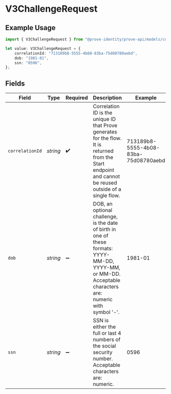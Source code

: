 # V3ChallengeRequest

## Example Usage

```typescript
import { V3ChallengeRequest } from "@prove-identity/prove-api/models/components";

let value: V3ChallengeRequest = {
    correlationId: "713189b8-5555-4b08-83ba-75d08780aebd",
    dob: "1981-01",
    ssn: "0596",
};
```

## Fields

| Field                                                                                                                                                        | Type                                                                                                                                                         | Required                                                                                                                                                     | Description                                                                                                                                                  | Example                                                                                                                                                      |
| ------------------------------------------------------------------------------------------------------------------------------------------------------------ | ------------------------------------------------------------------------------------------------------------------------------------------------------------ | ------------------------------------------------------------------------------------------------------------------------------------------------------------ | ------------------------------------------------------------------------------------------------------------------------------------------------------------ | ------------------------------------------------------------------------------------------------------------------------------------------------------------ |
| `correlationId`                                                                                                                                              | *string*                                                                                                                                                     | :heavy_check_mark:                                                                                                                                           | Correlation ID is the unique ID that Prove generates for the flow. It is returned from the Start endpoint and cannot be reused outside of a single flow.     | 713189b8-5555-4b08-83ba-75d08780aebd                                                                                                                         |
| `dob`                                                                                                                                                        | *string*                                                                                                                                                     | :heavy_minus_sign:                                                                                                                                           | DOB, an optional challenge, is the date of birth in one of these formats: YYYY-MM-DD, YYYY-MM, or MM-DD. Acceptable characters are: numeric with symbol '-'. | 1981-01                                                                                                                                                      |
| `ssn`                                                                                                                                                        | *string*                                                                                                                                                     | :heavy_minus_sign:                                                                                                                                           | SSN is either the full or last 4 numbers of the social security number. Acceptable characters are: numeric.                                                  | 0596                                                                                                                                                         |
